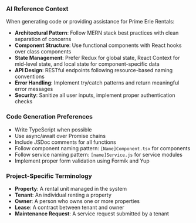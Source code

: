 ### AI Reference Context
When generating code or providing assistance for Prime Erie Rentals:

- **Architectural Pattern**: Follow MERN stack best practices with clean separation of concerns
- **Component Structure**: Use functional components with React hooks over class components
- **State Management**: Prefer Redux for global state, React Context for mid-level state, and local state for component-specific data
- **API Design**: RESTful endpoints following resource-based naming conventions
- **Error Handling**: Implement try/catch patterns and return meaningful error messages
- **Security**: Sanitize all user inputs, implement proper authentication checks

### Code Generation Preferences
- Write TypeScript when possible
- Use async/await over Promise chains
- Include JSDoc comments for all functions
- Follow component naming pattern: `[Name]Component.tsx` for components
- Follow service naming pattern: `[name]Service.js` for service modules
- Implement proper form validation using Formik and Yup

### Project-Specific Terminology
- **Property**: A rental unit managed in the system
- **Tenant**: An individual renting a property
- **Owner**: A person who owns one or more properties
- **Lease**: A contract between tenant and owner
- **Maintenance Request**: A service request submitted by a tenant